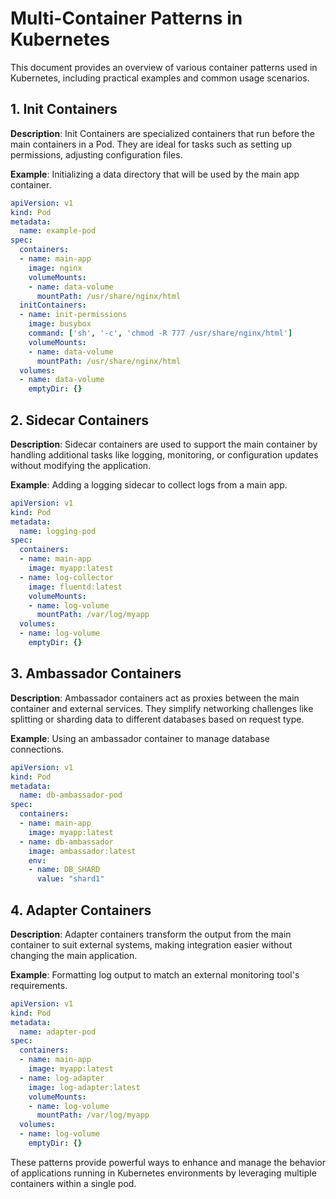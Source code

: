 
# Multi-Container Patterns in Kubernetes

This document provides an overview of various container patterns used in Kubernetes, including practical examples and common usage scenarios. 

## 1. Init Containers
**Description**: Init Containers are specialized containers that run before the main containers in a Pod. They are ideal for tasks such as setting up permissions, adjusting configuration files.

**Example**: Initializing a data directory that will be used by the main app container.
```yaml
apiVersion: v1
kind: Pod
metadata:
  name: example-pod
spec:
  containers:
  - name: main-app
    image: nginx
    volumeMounts:
    - name: data-volume
      mountPath: /usr/share/nginx/html
  initContainers:
  - name: init-permissions
    image: busybox
    command: ['sh', '-c', 'chmod -R 777 /usr/share/nginx/html']
    volumeMounts:
    - name: data-volume
      mountPath: /usr/share/nginx/html
  volumes:
  - name: data-volume
    emptyDir: {}
```

## 2. Sidecar Containers
**Description**: Sidecar containers are used to support the main container by handling additional tasks like logging, monitoring, or configuration updates without modifying the application.

**Example**: Adding a logging sidecar to collect logs from a main app.
```yaml
apiVersion: v1
kind: Pod
metadata:
  name: logging-pod
spec:
  containers:
  - name: main-app
    image: myapp:latest
  - name: log-collector
    image: fluentd:latest
    volumeMounts:
    - name: log-volume
      mountPath: /var/log/myapp
  volumes:
  - name: log-volume
    emptyDir: {}
```

## 3. Ambassador Containers
**Description**: Ambassador containers act as proxies between the main container and external services. They simplify networking challenges like splitting or sharding data to different databases based on request type.

**Example**: Using an ambassador container to manage database connections.
```yaml
apiVersion: v1
kind: Pod
metadata:
  name: db-ambassador-pod
spec:
  containers:
  - name: main-app
    image: myapp:latest
  - name: db-ambassador
    image: ambassador:latest
    env:
    - name: DB_SHARD
      value: "shard1"
```

## 4. Adapter Containers
**Description**: Adapter containers transform the output from the main container to suit external systems, making integration easier without changing the main application.

**Example**: Formatting log output to match an external monitoring tool's requirements.
```yaml
apiVersion: v1
kind: Pod
metadata:
  name: adapter-pod
spec:
  containers:
  - name: main-app
    image: myapp:latest
  - name: log-adapter
    image: log-adapter:latest
    volumeMounts:
    - name: log-volume
      mountPath: /var/log/myapp
  volumes:
  - name: log-volume
    emptyDir: {}
```

These patterns provide powerful ways to enhance and manage the behavior of applications running in Kubernetes environments by leveraging multiple containers within a single pod.
